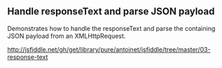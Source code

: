 ## Handle responseText and parse JSON payload
Demonstrates how to handle the responseText and parse the containing JSON payload from an XMLHttpRequest.

http://jsfiddle.net/gh/get/library/pure/antoinet/jsfiddle/tree/master/03-response-text

